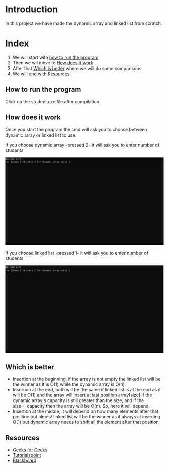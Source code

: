 # Introduction
In this project we have made the dynamic array and linked list from scratch.

# Index 
1. We will start with [how to run the program](#How-to-run-the-program)
2. Then we wil move to [How does it work](#How-does-it-work)
3. After that [Which is better](#Which-is-better) where we will do some comparisons.
4. We will end with [Resources](#Resources)


## How to run the program
Click on the student.exe file after compilation

## How does it work
Once you start the program the cmd will ask you to choose between dynamic array or linked list to use.

If you choose dynamic array -pressed 2- it will ask you to enter number of students


![start](screenshots/start.gif)

If you choose linked list -pressed 1- it will ask you to enter number of students

![start](screenshots/start2.gif)



## Which is better
 * Insertion at the beginning, if the array is not empty the linked list will be the winner as it is O(1) while the dynamic array is O(n).
 * Insertion at the end, both will be the same if linked list is at the end as it will be O(1) and the array will insert at last position array[size] if the dynamic array's capacity is still greater than the size, and if the size==capacity then the array will be       O(n). So, here it will depend.
 * Insertion at the middle, it will depend on how many elements after that position but almost linked list will be the winner as it always at inserting O(1) but dynamic array needs to shift all the element after that position.

## Resources
 - [Geeks for Geeks](https://www.geeksforgeeks.org)
 - [Tutorialspoint](https://www.tutorialspoint.com/index.htm)
 - [Blackboard](http://cu.blackboard.com)

